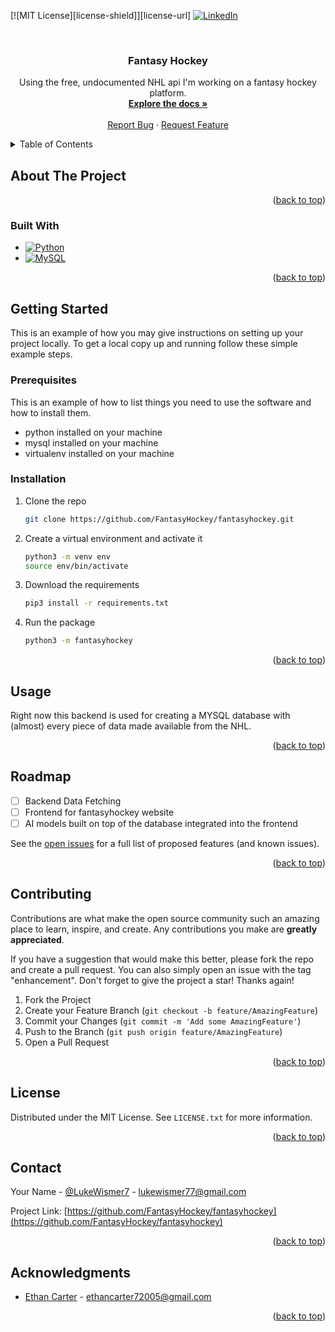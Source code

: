 <!-- PROJECT SHIELDS -->
<!--
*** I'm using markdown "reference style" links for readability.
*** Reference links are enclosed in brackets [ ] instead of parentheses ( ).
*** See the bottom of this document for the declaration of the reference variables
*** for contributors-url, forks-url, etc. This is an optional, concise syntax you may use.
*** https://www.markdownguide.org/basic-syntax/#reference-style-links
-->
[![MIT License][license-shield]][license-url]
[![LinkedIn][linkedin-shield]][linkedin-url]



<!-- PROJECT LOGO -->
<br />
<h3 align="center">Fantasy Hockey</h3>

  <p align="center">
    Using the free, undocumented NHL api I'm working on a fantasy hockey platform.  
    <br />
    <a href="https://github.com/FantasyHockey/fantasyhockey"><strong>Explore the docs »</strong></a>
    <br />
    <br />
    <a href="https://github.com/FantasyHockey/fantasyhockey/issues/new?labels=bug&template=bug-report---.md">Report Bug</a>
    ·
    <a href="https://github.com/FantasyHockey/fantasyhockey/issues/new?labels=enhancement&template=feature-request---.md">Request Feature</a>
  </p>
</div>



<!-- TABLE OF CONTENTS -->
<details>
  <summary>Table of Contents</summary>
  <ol>
    <li>
      <a href="#about-the-project">About The Project</a>
      <ul>
        <li><a href="#built-with">Built With</a></li>
      </ul>
    </li>
    <li>
      <a href="#getting-started">Getting Started</a>
      <ul>
        <li><a href="#prerequisites">Prerequisites</a></li>
        <li><a href="#installation">Installation</a></li>
      </ul>
    </li>
    <li><a href="#usage">Usage</a></li>
    <li><a href="#roadmap">Roadmap</a></li>
    <li><a href="#contributing">Contributing</a></li>
    <li><a href="#license">License</a></li>
    <li><a href="#contact">Contact</a></li>
    <li><a href="#acknowledgments">Acknowledgments</a></li>
  </ol>
</details>



<!-- ABOUT THE PROJECT -->
## About The Project

<p align="right">(<a href="#readme-top">back to top</a>)</p>



### Built With

* [![Python][Python.com]][Python-url]
* [![MySQL][MySql.com]][MySql-url]

<p align="right">(<a href="#readme-top">back to top</a>)</p>



<!-- GETTING STARTED -->
## Getting Started

This is an example of how you may give instructions on setting up your project locally.
To get a local copy up and running follow these simple example steps.

### Prerequisites

This is an example of how to list things you need to use the software and how to install them.
* python installed on your machine
* mysql installed on your machine
* virtualenv installed on your machine
  

### Installation

1. Clone the repo
   ```sh
   git clone https://github.com/FantasyHockey/fantasyhockey.git
   ```
2. Create a virtual environment and activate it
   ```sh
   python3 -m venv env
   source env/bin/activate
   ```
3. Download the requirements
   ```sh
   pip3 install -r requirements.txt
   ```
4. Run the package
   ```sh
   python3 -m fantasyhockey
   ```

<p align="right">(<a href="#readme-top">back to top</a>)</p>



<!-- USAGE EXAMPLES -->
## Usage

Right now this backend is used for creating a MYSQL database with (almost) every piece of data made available from the NHL. 

<p align="right">(<a href="#readme-top">back to top</a>)</p>



<!-- ROADMAP -->
## Roadmap

- [ ] Backend Data Fetching
- [ ] Frontend for fantasyhockey website
- [ ] AI models built on top of the database integrated into the frontend

See the [open issues](https://github.com/FantasyHockey/fantasyhockey/issues) for a full list of proposed features (and known issues).

<p align="right">(<a href="#readme-top">back to top</a>)</p>



<!-- CONTRIBUTING -->
## Contributing

Contributions are what make the open source community such an amazing place to learn, inspire, and create. Any contributions you make are **greatly appreciated**.

If you have a suggestion that would make this better, please fork the repo and create a pull request. You can also simply open an issue with the tag "enhancement".
Don't forget to give the project a star! Thanks again!

1. Fork the Project
2. Create your Feature Branch (`git checkout -b feature/AmazingFeature`)
3. Commit your Changes (`git commit -m 'Add some AmazingFeature'`)
4. Push to the Branch (`git push origin feature/AmazingFeature`)
5. Open a Pull Request

<p align="right">(<a href="#readme-top">back to top</a>)</p>



<!-- LICENSE -->
## License

Distributed under the MIT License. See `LICENSE.txt` for more information.

<p align="right">(<a href="#readme-top">back to top</a>)</p>



<!-- CONTACT -->
## Contact

Your Name - [@LukeWismer7](https://twitter.com/LukeWismer7) - lukewismer77@gmail.com

Project Link: [https://github.com/FantasyHockey/fantasyhockey](https://github.com/FantasyHockey/fantasyhockey)

<p align="right">(<a href="#readme-top">back to top</a>)</p>



<!-- ACKNOWLEDGMENTS -->
## Acknowledgments

* [Ethan Carter](https://github.com/ethancarter7) - ethancarter72005@gmail.com

<p align="right">(<a href="#readme-top">back to top</a>)</p>


<!-- MARKDOWN LINKS & IMAGES -->
<!-- https://www.markdownguide.org/basic-syntax/#reference-style-links -->
[linkedin-shield]: https://img.shields.io/badge/-LinkedIn-black.svg?style=for-the-badge&logo=linkedin&colorB=555
[linkedin-url]: https://www.markdownguide.org/basic-syntax/#reference-style-links
[product-screenshot]: images/screenshot.png
[Python.com]: https://img.shields.io/badge/python-3670A0?style=for-the-badge&logo=python&logoColor=ffdd54
[Python-url]: https://www.python.org/
[MySql.com]: https://shields.io/badge/MySQL-lightgrey?logo=mysql&style=plastic&logoColor=white&labelColor=blue
[MySql-url]: https://www.mysql.com/

